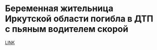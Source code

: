 # Беременная жительница Иркутской области погибла в ДТП с пьяным водителем скорой



[LINK](https://varlamov.ru/3526436.html)